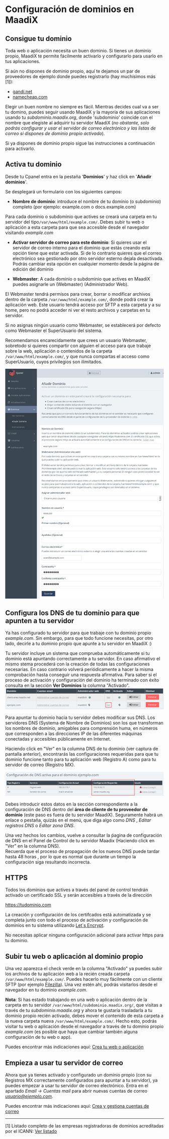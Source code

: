 # Configuración de dominios en MaadiX

## Consigue tu dominio

Toda web o aplicación necesita un buen dominio. Si tienes un dominio propio, MaadiX te permite fácilmente activarlo y configurarlo para usarlo en tus aplicaciones.

Si aún no dispones de dominio propio, aquí te dejamos un par de proveedores de ejemplo donde puedes registrarlo (hay muchísimos más [1]):

* [gandi.net](https://www.gandi.net/)
* [namecheap.com](https://www.namecheap.com/domains/registration.aspx)

Elegir un buen nombre no siempre es fácil. Mientras decides cual va a ser tu domino, puedes seguir usando MaadiX y la mayoría de sus aplicaciones usando tu *subdominio.maadix.org*, donde 'subdominio' coincide con el nombre que elegiste al adquirir tu servidor MaadiX (*no obstante, solo podrás configurar y usar el servidor de correo electrónico y las listas de correo si dispones de dominio propio activado*).

Si ya dispones de dominio propio sigue las instrucciones a continuación para activarlo.

## Activa tu dominio

Desde tu Cpanel entra en la pestaña '**Dominios**' y haz click en '**Añadir dominios**'. 

Se desplegará un formulario con los siguientes campos:

* **Nombre de dominio**:  introduce el nombre de tu dominio (o subdominio) completo (por ejemplo: example.com o docs.example.com)

Para cada dominio o subdominio que actives se creará una carpeta en tu servidor del tipo`/var/www/html/example.com/`. Debes subir tu web o aplicación a esta carpeta para que sea accesible desde el navegador visitando *example.com*

* **Activar servidor de correo para este dominio**: Si quieres usar el servidor de correo interno para el dominio que estás creando esta opción tiene que estar activada. Si de lo contrario quieres que el correo electrónico sea gestionado por otro servidor esterno dejala desactivada. 
Podrás cambiar esta opción en cualquier momento desde la página de edición del dominio

* **Webmaster**: A cada dominio o subdominio que actives en MaadiX puedes asignarle un (Webmaster) (Administrador Web).  
  
El Webmaster tendrá permisos para crear, borrar o modificar archivos dentro de la carpeta `/var/www/html/example.com/`, donde podrá crear la aplicación web. Este usuario tendrá acceso por SFTP a esta carpeta y a su home, pero no podrá acceder ni ver el resto archivos y carpetas en tu servidor.

Si no asignas ningún usuario como Webmaster, se establecerá por defecto como Webmaster el SuperUsuario del sistema.

Recomendamos encarecidamente que crees un usuario Webmaster, sobretodo si quieres compartir con alguien el acceso para que trabaje sobre la web, aplicación o contenidos de la carpeta `/var/www/html/example.com/`, y que nunca compartas el acceso como SuperUsuario, cuyos privilegios son ilimitados.


![Screenshot](img/add-domain.png) 



## Configura los DNS de tu dominio para que apunten a tu servidor

Ya has configurado tu servidor para que trabaje con tu dominio propio *example.com*. Sin embargo, para que todo funcione necesitas, por otro lado, decirle a tu dominio propio que apunte a tu servidor en MaadiX :) 

Tu servidor incluye un sistema que comprueba automáticamente si tu dominio está apuntando correctamente a tu servidor. En caso afirmativo el mismo stema procederá con la creación de todas las configuraciones necesarias. En caso contrario volverá periódicamente a hacer la misma comprobación hasta conseguir una respuesta afirmativa. Para saber si el proceso de activación y configuración del dominio ha terminado con éxito consulta en la sección **Ver Dominios** la columna "Activado". 
![Screenshot](img/dominio-pendiente.png) 

Para apuntar tu dominio hacia tu servidor debes modificar sus DNS. Los servidores DNS (Systema de Nombre de Dominios) son los que transforman los nombres de dominio, amigables para comprensión huma, en números que corresponden a las direcciones IP de las diferentes máquinas conectadas y accesibles públicamente en Internet.

Haciendo click en "Ver" en la columna DNS de tu dominio (ver captura de pantalla anterior), encontrarás las configuraciones requeridas para que tu dominio funcione tanto para tu aplicación web (Registro A) como para tu servidor de correo (Registro MX). 

![Screenshot](img/configuracion-requerida-dominio.png) 

Debes introducir estos datos en la sección correspondiente a la configuración de DNS dentro del **área de cliente de tu proveedor de dominio** (este paso es fuera de tu servidor MaadiX). Seguramente habrá un enlace o pestaña, quizás en el menú, que diga algo como *DNS* , *Editar registros DNS* o *Editar zona DNS*.

Una vez hechos los cambios, vuelve a consultar la ṕagina de configuración de DNS en el Panel de Control de tu servidor Maadix (Haciendo click en "Ver" en la columna DNS).  
Recuerda que el proceso de propagación de los nuevos DNS puede tardar hasta 48 horas , por lo que es normal que durante un tiempo la configuración siga resultando incorrecta.  

## HTTPS

Todos los dominios que actives a través del panel de control tendrán activado un certificado SSL y serán accesibles a través de la dirección  

https://tudominio.com

La creación y configuración de los certifcados está automatizada y se completa junto con todo el proceso de activación y configuración de dominios en tu sistema utilizando [Let`s Encrypt](https://letsencrypt.org).  

No  necesitas aplicar ninguna configuración adicional para activar https para tu dominio.  



## Subir tu web o aplicación al dominio propio

Una vez aparezca el check verde en la columna "Activado" ya puedes subir los archivos de tu aplicación web a la recién creada carpeta `/var/www/html/example.com/`. Puedes hacerlo muy fácilmente con un cliente SFTP (por ejemplo [Filezilla](https://filezilla-project.org/)). Una vez estén ahí, podrás visitarlos desde el navegador en tu dominio *example.com*.

**Nota**: Si has estado trabajando en una web o aplicación dentro de la carpeta en tu servidor `/var/www/html/subdominio.maadix.org/`, que visitas a través de tu *subdominio.maadix.org* y ahora te gustaría trasladarla a tu dominio propio recién activado, debes mover el contenido de esta carpeta a la nueva carpeta nueva `/var/www/html/example.com/`. Hecho esto, podrás visitar tu web o aplicación desde el navegador a través de tu dominio propio *example.com* (es posible que haya que cambiar también alguna configuración de tu web o app).

Puedes encontrar más indicaciones aquí: [Crea tu web o aplicación](create-web)


## Empieza a usar tu servidor de correo

Ahora que ya tienes activado y configurado un dominio propio (con su Registros MX correctamente configurados para apuntar a tu servidor), ya puedes empezar a usar tu servidor de correo electrónico. Entra en el apartado *Email -> Cuentas mail* para abrir nuevas cuentas de correo *usuario@ejemplo.com*.


Puedes encontrar más indicaciones aquí: [Crea y gestiona cuentas de correo](email)


----

[1] Listado completo de las empresas registradoras de dominios acreditadas por el ICANN: [Ver listado](https://www.icann.org/registrar-reports/accredited-list.html)
